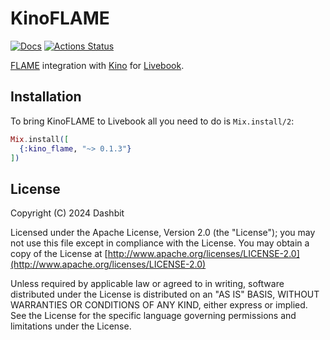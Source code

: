 # KinoFLAME

[![Docs](https://img.shields.io/badge/hex.pm-docs-8e7ce6.svg)](https://hexdocs.pm/kino_flame)
[![Actions Status](https://github.com/livebook-dev/kino_flame/workflows/Test/badge.svg)](https://github.com/livebook-dev/kino_flame/actions)

[FLAME](https://github.com/phoenixframework/flame) integration with
[Kino](https://github.com/livebook-dev/kino) for [Livebook](https://github.com/livebook-dev/livebook).

## Installation

To bring KinoFLAME to Livebook all you need to do is `Mix.install/2`:

```elixir
Mix.install([
  {:kino_flame, "~> 0.1.3"}
])
```

## License

Copyright (C) 2024 Dashbit

Licensed under the Apache License, Version 2.0 (the "License");
you may not use this file except in compliance with the License.
You may obtain a copy of the License at [http://www.apache.org/licenses/LICENSE-2.0](http://www.apache.org/licenses/LICENSE-2.0)

Unless required by applicable law or agreed to in writing, software
distributed under the License is distributed on an "AS IS" BASIS,
WITHOUT WARRANTIES OR CONDITIONS OF ANY KIND, either express or implied.
See the License for the specific language governing permissions and
limitations under the License.
